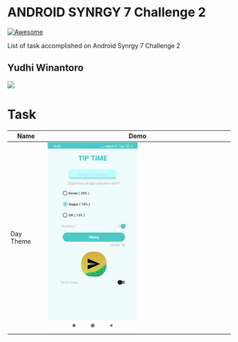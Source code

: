 ANDROID SYNRGY 7 Challenge 2
==================
[![Awesome](https://cdn.rawgit.com/sindresorhus/awesome/d7305f38d29fed78fa85652e3a63e154dd8e8829/media/badge.svg)](https://github.com/AkhasaDyst/synrgychallenge.git)

List of task accomplished on Android Synrgy 7 Challenge 2

## Yudhi Winantoro
<p>
  <a href="https://github.com/AkhasaDyst">
    <img src="https://avatars.githubusercontent.com/u/111234514?v=4"/>
  </a>
</p>

Task
======================
Name | Demo
--- | ---
Day Theme  | <img src="/screenshot/daytheme.jpg" width="50%">
